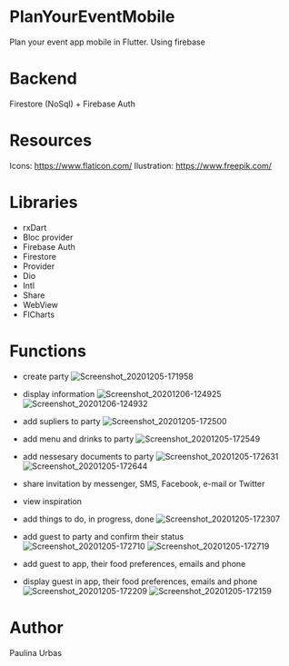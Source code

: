 # PlanYourEventMobile
Plan your event app mobile in Flutter. Using firebase 

# Backend
Firestore (NoSql) + Firebase Auth

# Resources
Icons: https://www.flaticon.com/
Ilustration: https://www.freepik.com/

# Libraries
- rxDart
- Bloc provider
- Firebase Auth
- Firestore
- Provider
- Dio
- Intl
- Share
- WebView
- FlCharts

# Functions
- create party
![Screenshot_20201205-171958](https://user-images.githubusercontent.com/32485281/101280049-12e5c600-37c7-11eb-8c3b-0b56a006f4f1.png)

- display information
![Screenshot_20201206-124925](https://user-images.githubusercontent.com/32485281/101280301-b5527900-37c8-11eb-9d79-360eccc6ac30.png)
![Screenshot_20201206-124932](https://user-images.githubusercontent.com/32485281/101280302-b71c3c80-37c8-11eb-9c38-30044a485d78.png)

- add supliers to party
![Screenshot_20201205-172500](https://user-images.githubusercontent.com/32485281/101280320-ca2f0c80-37c8-11eb-8f5c-7c1276c90e5e.png)

- add menu and drinks to party
![Screenshot_20201205-172549](https://user-images.githubusercontent.com/32485281/101280332-dadf8280-37c8-11eb-89ab-d9dcc4831d25.png)

- add nessesary documents to party
![Screenshot_20201205-172631](https://user-images.githubusercontent.com/32485281/101280351-ec288f00-37c8-11eb-823e-126f525f5616.png)
![Screenshot_20201205-172644](https://user-images.githubusercontent.com/32485281/101280353-ed59bc00-37c8-11eb-90b5-efad93620d30.png)

- share invitation by messenger, SMS, Facebook, e-mail or Twitter

- view inspiration 

- add things to do, in progress, done
![Screenshot_20201205-172307](https://user-images.githubusercontent.com/32485281/101280076-49bbdc00-37c7-11eb-897d-261d114d2fe5.png)

- add guest to party and confirm their status
![Screenshot_20201205-172710](https://user-images.githubusercontent.com/32485281/101280374-06fb0380-37c9-11eb-8da0-9dcb4a47419f.png)
![Screenshot_20201205-172719](https://user-images.githubusercontent.com/32485281/101280375-07939a00-37c9-11eb-8a38-58a45358e60e.png)

- add guest to app, their food preferences, emails and phone 

- display guest in app, their food preferences, emails and phone 
![Screenshot_20201205-172209](https://user-images.githubusercontent.com/32485281/101280289-9eac2200-37c8-11eb-8fe6-5e3ccfad5aff.png)
![Screenshot_20201205-172159](https://user-images.githubusercontent.com/32485281/101280285-9a800480-37c8-11eb-9b76-31eef7606293.png)

# Author
Paulina Urbas
